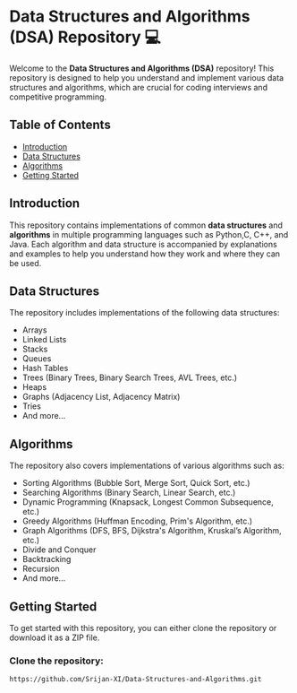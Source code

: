 # Data Structures and Algorithms (DSA) Repository 💻

Welcome to the **Data Structures and Algorithms (DSA)** repository! This repository is designed to help you understand and implement various data structures and algorithms, which are crucial for coding interviews and competitive programming.

## Table of Contents

- [Introduction](#introduction)
- [Data Structures](#data-structures)
- [Algorithms](#algorithms)
- [Getting Started](#getting-started)

## Introduction

This repository contains implementations of common **data structures** and **algorithms** in multiple programming languages such as Python,C, C++, and Java. Each algorithm and data structure is accompanied by explanations and examples to help you understand how they work and where they can be used.

## Data Structures

The repository includes implementations of the following data structures:

- Arrays
- Linked Lists
- Stacks
- Queues
- Hash Tables
- Trees (Binary Trees, Binary Search Trees, AVL Trees, etc.)
- Heaps
- Graphs (Adjacency List, Adjacency Matrix)
- Tries
- And more...

## Algorithms

The repository also covers implementations of various algorithms such as:

- Sorting Algorithms (Bubble Sort, Merge Sort, Quick Sort, etc.)
- Searching Algorithms (Binary Search, Linear Search, etc.)
- Dynamic Programming (Knapsack, Longest Common Subsequence, etc.)
- Greedy Algorithms (Huffman Encoding, Prim's Algorithm, etc.)
- Graph Algorithms (DFS, BFS, Dijkstra's Algorithm, Kruskal’s Algorithm, etc.)
- Divide and Conquer
- Backtracking
- Recursion
- And more...

## Getting Started

To get started with this repository, you can either clone the repository or download it as a ZIP file.

### Clone the repository:

```bash
https://github.com/Srijan-XI/Data-Structures-and-Algorithms.git
